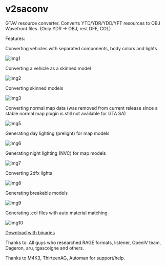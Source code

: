# v2saconv
GTAV resource converter. Converts YTD/YDR/YDD/YFT resources to OBJ Wavefront files. (Only YDR -> OBJ, rest DFF, COL)

Features:

Converting vehicles with separated components, body colors and lights

![Img1](http://i.imgur.com/Y3eRQFRl.png)

Converting a vehicle as a skinned model

![Img2](http://i.imgur.com/10ebri6l.png)

Converting skinned models

![Img3](http://i.imgur.com/f55Pf9Fl.png)

Converting normal map data (was removed from current release since a stable normal map plugin is still not available for GTA SA)

![Img5](http://i.imgur.com/ruG9nbal.png)

Generating day lighting (prelight) for map models

![Img6](http://i.imgur.com/nGlOs1Il.jpg)

Generating night lighting (NVC) for map models

![Img7](http://i.imgur.com/toQAgiFl.jpg)

Converting 2dfx lights

![Img8](http://i.imgur.com/njM6TFWl.png)

Generating breakable models

![Img9](http://i.imgur.com/zd0YriLl.jpg)

Generating .col files with auto material matching

![Img10](http://i.imgur.com/0e2Sax8l.png)

[Download with binaries](http://www.mediafire.com/download/zsi2igp5271p913/ytdydryddyft2txddffcol_25052015.rar)

Thanks to: All guys who researched RAGE formats, listener, OpenIV team, Dageron, aru, tgascoigne and others.

Thanks to M4K3, ThirteenAG, Automan for support/help.
